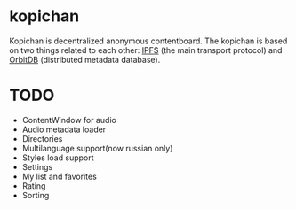 # kopichan
Kopichan is decentralized anonymous contentboard.
The kopichan is based on two things related to each other: [IPFS](https://github.com/ipfs/js-ipfs) (the main transport protocol) and [OrbitDB](https://github.com/orbitdb/orbit-db) (distributed metadata database).

# TODO
- ContentWindow for audio
- Audio metadata loader
- Directories
- Multilanguage support(now russian only)
- Styles load support
- Settings
- My list and favorites
- Rating
- Sorting
